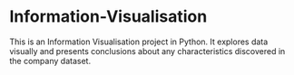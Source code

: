 # Information-Visualisation
This is an Information Visualisation project in Python.
It explores data visually and presents conclusions about any characteristics discovered in the company dataset.
